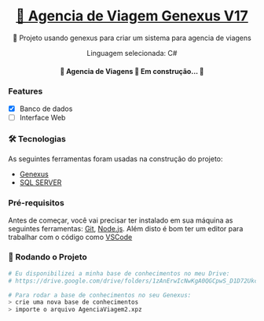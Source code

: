 <h1 align="center">
    <a href="https://drive.google.com/drive/folders/1zAnErwIcNwKgA0QGCpwS_D1D72Ukcr2c?usp=sharing">🔗 Agencia de Viagem Genexus V17</a>
</h1>
<p align="center">🚀 Projeto usando genexus para criar um sistema para agencia de viagens</p>
<p align="center">Linguagem selecionada: C#</p>

<h4 align="center"> 
	🚧  Agencia de Viagens 🚀 Em construção...  🚧
</h4>

### Features
- [x] Banco de dados
- [ ] Interface Web

### 🛠 Tecnologias

As seguintes ferramentas foram usadas na construção do projeto:

- [Genexus](https://www.genexus.com/pt/)
- [SQL SERVER](https://www.microsoft.com/pt-br/sql-server/sql-server-downloads)

### Pré-requisitos

Antes de começar, você vai precisar ter instalado em sua máquina as seguintes ferramentas:
[Git](https://git-scm.com), [Node.js](https://nodejs.org/en/). 
Além disto é bom ter um editor para trabalhar com o código como [VSCode](https://code.visualstudio.com/)

### 🎲 Rodando o Projeto

```bash
# Eu disponibilizei a minha base de conhecimentos no meu Drive:
# https://drive.google.com/drive/folders/1zAnErwIcNwKgA0QGCpwS_D1D72Ukcr2c?usp=sharing

# Para rodar a base de conhecimentos no seu Genexus:
> crie uma nova base de conhecimentos
> importe o arquivo AgenciaViagem2.xpz
```
